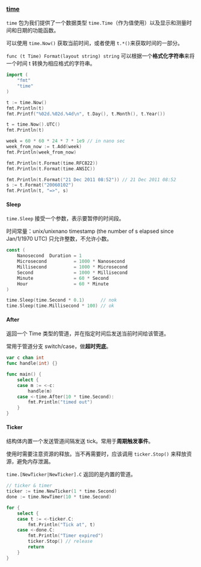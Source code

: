 ### [time](https://golang.google.cn/pkg/time/)

`time` 包为我们提供了一个数据类型 `time.Time`（作为值使用）以及显示和测量时间和日期的功能函数。

可以使用 `time.Now()` 获取当前时间，或者使用 `t.*()`来获取时间的一部分。

`func (t Time) Format(layout string) string` 可以根据一个**格式化字符串**来将一个时间 t 转换为相应格式的字符串。

```go
import (
    "fmt"
    "time"
)

t := time.Now()
fmt.Println(t)
fmt.Printf("%02d.%02d.%4d\n", t.Day(), t.Month(), t.Year())

t = time.Now().UTC()
fmt.Println(t)

week = 60 * 60 * 24 * 7 * 1e9 // in nano sec
week_from_now := t.Add(week)
fmt.Println(week_from_now)

fmt.Println(t.Format(time.RFC822))
fmt.Println(t.Format(time.ANSIC))

fmt.Println(t.Format("21 Dec 2011 08:52")) // 21 Dec 2011 08:52
s := t.Format("20060102")
fmt.Println(t, "=>", s)
```

#### Sleep

`time.Sleep` 接受一个参数，表示要暂停的时间段。

时间常量：unix/unixnano timestamp (the number of s elapsed since Jan/1/1970 UTC) 只允许整数，不允许小数。

```go
const (
	Nanosecond  Duration = 1
	Microsecond          = 1000 * Nanosecond
	Millisecond          = 1000 * Microsecond
	Second               = 1000 * Millisecond
	Minute               = 60 * Second
	Hour                 = 60 * Minute
)

time.Sleep(time.Second * 0.1)      // nok
time.Sleep(time.Millisecond * 100) // ok
```

#### After

返回一个 Time 类型的管道，并在指定时间后发送当前时间给该管道。

常用于管道分支 switch/case，做**超时兜底**。

```go
var c chan int
func handle(int) {}

func main() {
	select {
	case m := <-c:
		handle(m)
	case <-time.After(10 * time.Second):
		fmt.Println("timed out")
	}
}
```

#### Ticker

结构体内置一个发送管道间隔发送 tick。常用于**周期触发事件**。

使用时需要注意资源的释放。当不再需要时，应该调用 `ticker.Stop()` 来释放资源，避免内存泄漏。

`time.[NewTicker|NewTicker].C` 返回的是内置的管道。

```go
// ticker & timer
ticker := time.NewTicker(1 * time.Second)
done := time.NewTimer(10 * time.Second)

for {
	select {
	case t := <-ticker.C:
		fmt.Println("Tick at", t)
	case <-done.C:
		fmt.Println("Timer expired")
		ticker.Stop() // release
		return
	}
}
```

